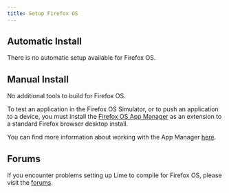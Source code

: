 ```yaml
---
title: Setup Firefox OS
---
```


## Automatic Install

There is no automatic setup available for Firefox OS.

## Manual Install

No additional tools to build for Firefox OS.

To test an application in the Firefox OS Simulator, or to push an application to a device, you must install the [Firefox OS App Manager](https://ftp.mozilla.org/pub/mozilla.org/labs/fxos-simulator/) as an extension to a standard Firefox browser desktop install.

You can find more information about working with the App Manager [here](https://developer.mozilla.org/en-US/Firefox_OS/Using_the_App_Manager).

## Forums

If you encounter problems setting up Lime to compile for Firefox OS, please visit the [forums](http://community.openfl.org/c/help).
